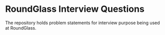 # RoundGlass Interview Questions

The repository holds problem statements for interview purpose being used at RoundGlass.
